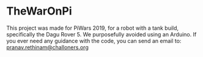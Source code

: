 # TheWarOnPi
This project was made for PiWars 2019, for a robot with a tank build, specifically the Dagu Rover 5.
We purposefully avoided using an Arduino.
If you ever need any guidance with the code, you can send an email to:
pranav.rethinam@challoners.org
